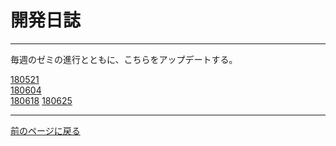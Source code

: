 # 開発日誌
***

毎週のゼミの進行とともに、こちらをアップデートする。

[180521][]  
[180604][]  
[180618][]
[180625][]

***

[前のページに戻る][]

[180521]: /blog/180521 "開発日誌：180521"
[180604]: /blog/180604 "開発日誌：180604"
[180618]: /blog/180618 "開発日誌：180618"
[180625]: /blog/180618 "開発日誌：180625"
[前のページに戻る]: / "ホームページ"